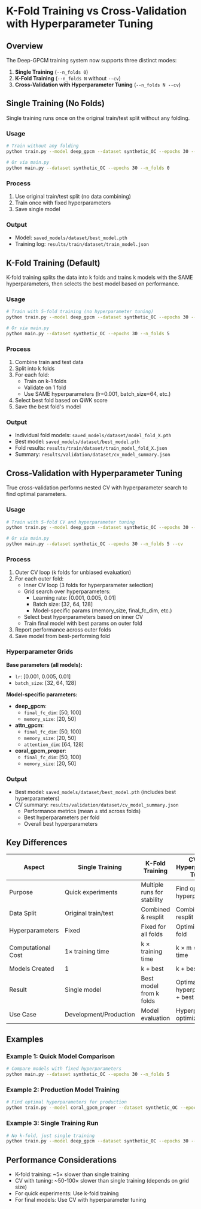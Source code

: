 # K-Fold Training vs Cross-Validation with Hyperparameter Tuning

## Overview

The Deep-GPCM training system now supports three distinct modes:

1. **Single Training** (`--n_folds 0`)
2. **K-Fold Training** (`--n_folds N` without `--cv`)
3. **Cross-Validation with Hyperparameter Tuning** (`--n_folds N --cv`)

## Single Training (No Folds)

Single training runs once on the original train/test split without any folding.

### Usage
```bash
# Train without any folding
python train.py --model deep_gpcm --dataset synthetic_OC --epochs 30 --n_folds 0

# Or via main.py
python main.py --dataset synthetic_OC --epochs 30 --n_folds 0
```

### Process
1. Use original train/test split (no data combining)
2. Train once with fixed hyperparameters
3. Save single model

### Output
- Model: `saved_models/dataset/best_model.pth`
- Training log: `results/train/dataset/train_model.json`

## K-Fold Training (Default)

K-fold training splits the data into k folds and trains k models with the SAME hyperparameters, then selects the best model based on performance.

### Usage
```bash
# Train with 5-fold training (no hyperparameter tuning)
python train.py --model deep_gpcm --dataset synthetic_OC --epochs 30 --n_folds 5

# Or via main.py
python main.py --dataset synthetic_OC --epochs 30 --n_folds 5
```

### Process
1. Combine train and test data
2. Split into k folds
3. For each fold:
   - Train on k-1 folds
   - Validate on 1 fold
   - Use SAME hyperparameters (lr=0.001, batch_size=64, etc.)
4. Select best fold based on QWK score
5. Save the best fold's model

### Output
- Individual fold models: `saved_models/dataset/model_fold_X.pth`
- Best model: `saved_models/dataset/best_model.pth`
- Fold results: `results/train/dataset/train_model_fold_X.json`
- Summary: `results/validation/dataset/cv_model_summary.json`

## Cross-Validation with Hyperparameter Tuning

True cross-validation performs nested CV with hyperparameter search to find optimal parameters.

### Usage
```bash
# Train with 5-fold CV and hyperparameter tuning
python train.py --model deep_gpcm --dataset synthetic_OC --epochs 30 --n_folds 5 --cv

# Or via main.py
python main.py --dataset synthetic_OC --epochs 30 --n_folds 5 --cv
```

### Process
1. Outer CV loop (k folds for unbiased evaluation)
2. For each outer fold:
   - Inner CV loop (3 folds for hyperparameter selection)
   - Grid search over hyperparameters:
     - Learning rate: [0.001, 0.005, 0.01]
     - Batch size: [32, 64, 128]
     - Model-specific params (memory_size, final_fc_dim, etc.)
   - Select best hyperparameters based on inner CV
   - Train final model with best params on outer fold
3. Report performance across outer folds
4. Save model from best-performing fold

### Hyperparameter Grids

**Base parameters (all models):**
- `lr`: [0.001, 0.005, 0.01]
- `batch_size`: [32, 64, 128]

**Model-specific parameters:**
- **deep_gpcm**: 
  - `final_fc_dim`: [50, 100]
  - `memory_size`: [20, 50]
- **attn_gpcm**:
  - `final_fc_dim`: [50, 100]
  - `memory_size`: [20, 50]
  - `attention_dim`: [64, 128]
- **coral_gpcm_proper**:
  - `final_fc_dim`: [50, 100]
  - `memory_size`: [20, 50]

### Output
- Best model: `saved_models/dataset/best_model.pth` (includes best hyperparameters)
- CV summary: `results/validation/dataset/cv_model_summary.json`
  - Performance metrics (mean ± std across folds)
  - Best hyperparameters per fold
  - Overall best hyperparameters

## Key Differences

| Aspect | Single Training | K-Fold Training | CV with Hyperparameter Tuning |
|--------|-----------------|-----------------|------------------------------|
| Purpose | Quick experiments | Multiple runs for stability | Find optimal hyperparameters |
| Data Split | Original train/test | Combined & resplit | Combined & resplit |
| Hyperparameters | Fixed | Fixed for all folds | Optimized per fold |
| Computational Cost | 1× training time | k × training time | k × m × training time |
| Models Created | 1 | k + best | k + best |
| Result | Single model | Best model from k folds | Optimal hyperparameters + best model |
| Use Case | Development/Production | Model evaluation | Hyperparameter optimization |

## Examples

### Example 1: Quick Model Comparison
```bash
# Compare models with fixed hyperparameters
python main.py --dataset synthetic_OC --epochs 30 --n_folds 5
```

### Example 2: Production Model Training
```bash
# Find optimal hyperparameters for production
python train.py --model coral_gpcm_proper --dataset synthetic_OC --epochs 30 --n_folds 5 --cv
```

### Example 3: Single Training Run
```bash
# No k-fold, just single training
python train.py --model deep_gpcm --dataset synthetic_OC --epochs 30 --n_folds 0
```

## Performance Considerations

- K-fold training: ~5× slower than single training
- CV with tuning: ~50-100× slower than single training (depends on grid size)
- For quick experiments: Use k-fold training
- For final models: Use CV with hyperparameter tuning